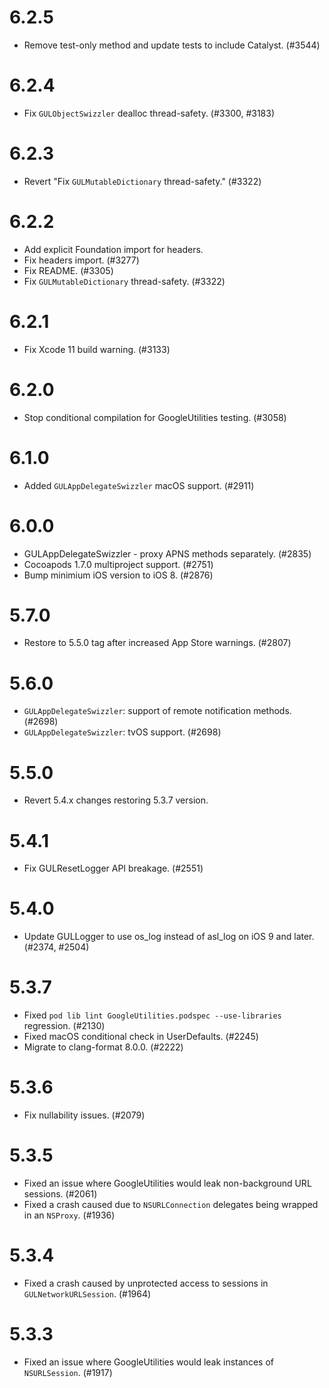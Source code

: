 # 6.2.5
- Remove test-only method and update tests to include Catalyst. (#3544)

# 6.2.4
- Fix `GULObjectSwizzler` dealloc thread-safety. (#3300, #3183)

# 6.2.3
- Revert "Fix `GULMutableDictionary` thread-safety." (#3322)

# 6.2.2
- Add explicit Foundation import for headers.
- Fix headers import. (#3277)
- Fix README. (#3305)
- Fix `GULMutableDictionary` thread-safety. (#3322)

# 6.2.1
- Fix Xcode 11 build warning. (#3133)

# 6.2.0
- Stop conditional compilation for GoogleUtilities testing. (#3058)

# 6.1.0
- Added `GULAppDelegateSwizzler` macOS support. (#2911)

# 6.0.0
- GULAppDelegateSwizzler - proxy APNS methods separately. (#2835)
- Cocoapods 1.7.0 multiproject support. (#2751)
- Bump minimium iOS version to iOS 8. (#2876)

# 5.7.0
- Restore to 5.5.0 tag after increased App Store warnings. (#2807)

# 5.6.0
- `GULAppDelegateSwizzler`: support of remote notification methods. (#2698)
- `GULAppDelegateSwizzler`: tvOS support. (#2698)

# 5.5.0
- Revert 5.4.x changes restoring 5.3.7 version.

# 5.4.1
- Fix GULResetLogger API breakage. (#2551)

# 5.4.0
- Update GULLogger to use os_log instead of asl_log on iOS 9 and later. (#2374, #2504)

# 5.3.7
- Fixed `pod lib lint GoogleUtilities.podspec --use-libraries` regression. (#2130)
- Fixed macOS conditional check in UserDefaults. (#2245)
- Migrate to clang-format 8.0.0. (#2222)

# 5.3.6
- Fix nullability issues. (#2079)

# 5.3.5
- Fixed an issue where GoogleUtilities would leak non-background URL sessions.
  (#2061)
- Fixed a crash caused due to `NSURLConnection` delegates being wrapped in an
  `NSProxy`. (#1936)

# 5.3.4
- Fixed a crash caused by unprotected access to sessions in
  `GULNetworkURLSession`. (#1964)

# 5.3.3
- Fixed an issue where GoogleUtilities would leak instances of `NSURLSession`.
  (#1917)
